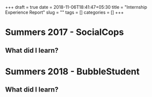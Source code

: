 +++ 
draft = true
date = 2018-11-06T18:41:47+05:30
title = "Internship Experience Report"
slug = "" 
tags = []
categories = []
+++

# Summers 2017 - SocialCops

## What did I learn?

# Summers 2018 - BubbleStudent

## What did I learn?
